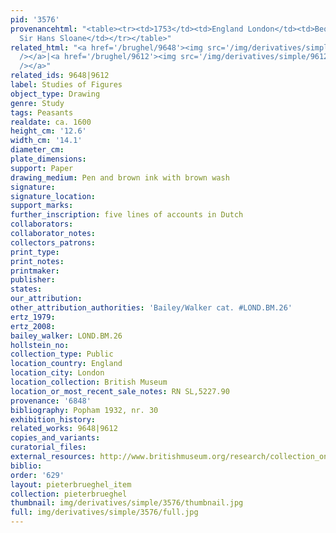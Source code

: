 ```yaml
---
pid: '3576'
provenancehtml: "<table><tr><td>1753</td><td>England London</td><td>Bequeathed by
  Sir Hans Sloane</td></tr></table>"
related_html: "<a href='/brughel/9648'><img src='/img/derivatives/simple/9648/thumbnail.jpg'
  /></a>|<a href='/brughel/9612'><img src='/img/derivatives/simple/9612/thumbnail.jpg'
  /></a>"
related_ids: 9648|9612
label: Studies of Figures
object_type: Drawing
genre: Study
tags: Peasants
realdate: ca. 1600
height_cm: '12.6'
width_cm: '14.1'
diameter_cm:
plate_dimensions:
support: Paper
drawing_medium: Pen and brown ink with brown wash
signature:
signature_location:
support_marks:
further_inscription: five lines of accounts in Dutch
collaborators:
collaborator_notes:
collectors_patrons:
print_type:
print_notes:
printmaker:
publisher:
states:
our_attribution:
other_attribution_authorities: 'Bailey/Walker cat. #LOND.BM.26'
ertz_1979:
ertz_2008:
bailey_walker: LOND.BM.26
hollstein_no:
collection_type: Public
location_country: England
location_city: London
location_collection: British Museum
location_or_most_recent_sale_notes: RN SL,5227.90
provenance: '6848'
bibliography: Popham 1932, nr. 30
exhibition_history:
related_works: 9648|9612
copies_and_variants:
curatorial_files:
external_resources: http://www.britishmuseum.org/research/collection_online/collection_object_details.aspx?objectId=712305&partId=1&searchText=SL%2C5227.90&page=1
biblio:
order: '629'
layout: pieterbrueghel_item
collection: pieterbrueghel
thumbnail: img/derivatives/simple/3576/thumbnail.jpg
full: img/derivatives/simple/3576/full.jpg
---
```

